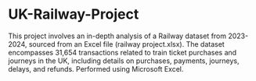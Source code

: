 # UK-Railway-Project
This project involves an in-depth analysis of a Railway dataset from 2023-2024, sourced from an Excel file (railway project.xlsx). The dataset encompasses 31,654 transactions related to train ticket purchases and journeys in the UK, including details on purchases, payments, journeys, delays, and refunds. Performed using Microsoft Excel.
